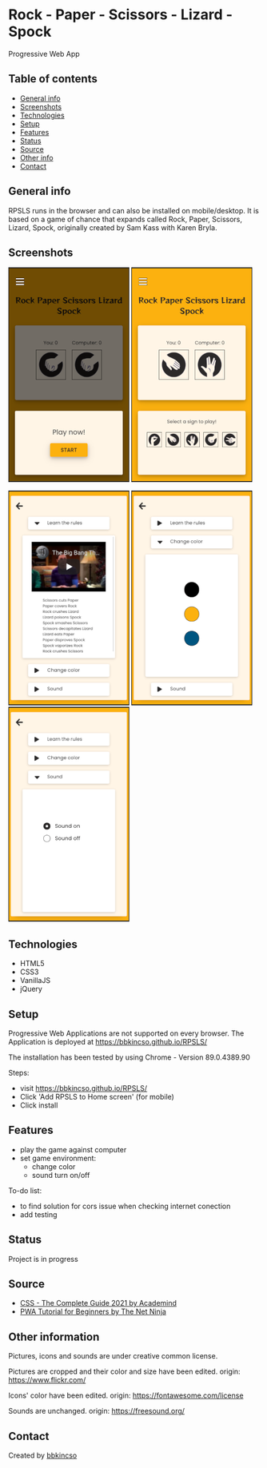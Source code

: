 # Rock - Paper - Scissors - Lizard - Spock

Progressive Web App

## Table of contents

- [General info](#general-info)
- [Screenshots](#screenshots)
- [Technologies](#technologies)
- [Setup](#setup)
- [Features](#features)
- [Status](#status)
- [Source](#source)
- [Other info](#other-info)
- [Contact](#contact)

## General info

RPSLS runs in the browser and can also be installed on mobile/desktop.
It is based on a game of chance that expands called Rock, Paper, Scissors, Lizard, Spock, originally created by Sam Kass with Karen Bryla.

## Screenshots

![screenshot](./images/screenshots/Screenshot-1.png) ![screenshot](./images/screenshots/Screenshot-2.png)

![screenshot](./images/screenshots/Screenshot-3.png) ![screenshot](./images/screenshots/Screenshot-4.png) ![screenshot](./images/screenshots/Screenshot-5.png)

## Technologies

- HTML5
- CSS3
- VanillaJS
- jQuery

## Setup

Progressive Web Applications are not supported on every browser.
The Application is deployed at https://bbkincso.github.io/RPSLS/

The installation has been tested by using Chrome - Version 89.0.4389.90

Steps:

- visit https://bbkincso.github.io/RPSLS/
- Click 'Add RPSLS to Home screen' (for mobile)
- Click install

## Features

- play the game against computer
- set game environment:
  - change color
  - sound turn on/off

To-do list:

- to find solution for cors issue when checking internet conection
- add testing

## Status

Project is in progress

## Source

- [CSS - The Complete Guide 2021 by Academind](https://www.udemy.com/course/css-the-complete-guide-incl-flexbox-grid-sass/)
- [PWA Tutorial for Beginners by The Net Ninja](https://www.youtube.com/playlist?list=PL4cUxeGkcC9gTxqJBcDmoi5Q2pzDusSL7)

## Other information

Pictures, icons and sounds are under creative common license.

Pictures are cropped and their color and size have been edited. origin: https://www.flickr.com/

Icons' color have been edited. origin: https://fontawesome.com/license

Sounds are unchanged. origin: https://freesound.org/

## Contact

Created by [bbkincso](https://www.linkedin.com/in/bbkincso)
